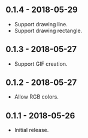 ## 0.1.4 - 2018-05-29

* Support drawing line.
* Support drawing rectangle.

## 0.1.3 - 2018-05-27

* Support GIF creation.

## 0.1.2 - 2018-05-27

* Allow RGB colors.

## 0.1.1 - 2018-05-26

* Initial release.
